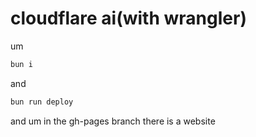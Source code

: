 # cloudflare ai(with wrangler)
um
```bash
bun i
```
and
```bash
bun run deploy
```
and um in the gh-pages branch there is a website
